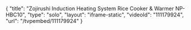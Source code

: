 {
    "title": "Zojirushi Induction Heating System Rice Cooker &amp; Warmer  NP-HBC10",
    "type": "solo",
    "layout": "iframe-static",
    "videoId": "111179924",
    "url": "\/tvpembed\/111179924"
}